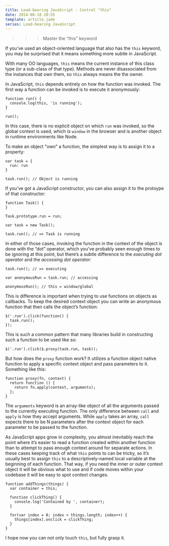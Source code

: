 ```yaml
---
title: Load-bearing JavaScript - Control "this"
date: 2014-08-18 20:55
template: article.jade
series: Load-bearing JavaScript
---
```


>>> Master the &ldquo;this&rdquo; keyword

If you&rsquo;ve used an object-oriented language that also has the `this` keyword, you may be surprised that it means something more subtle in JavaScript.

With many OO languages, `this` means the current instance of this class type (or a sub-class of that type). Methods are never disassociated from the instances that own them, so `this` always means the the owner.

In JavaScript, `this` depends entirely on how the function was invoked. The first way a function can be invoked is to execute it anonymously:

```
function run() {
  console.log(this, 'is running');
}

run();
```

In this case, there is no explicit object on which `run` was invoked, so the global context is used, which is `window` in the browser and is another object in runtime environments like Node.

To make an object "own" a function, the simplest way is to assign it to a property:

```
var task = {
  run: run
}

task.run(); // Object is running
```

If you&rsquo;ve got a JavaScript constructor, you can also assign it to the protoype of that constructor:

```
function Task() {
}

Task.prototype.run = run;

var task = new Task();

task.run(); // => Task is running
```

In either of those cases, invoking the function in the context of the object is done with the &ldquo;dot&rdquo; operator, which you&rsquo;ve probably seen enough times to be ignoring at this point, but there&rsquo;s a subtle difference to the *executing dot operator* and the *accessing dot operator*:

```
task.run(); // => executing

var anonymousRun = task.run; // accessing

anonymousRun(); // this = window/global
```

This is difference is important when trying to use functions on objects as callbacks. To keep the desired context object you can write an anonymous function that then calls the object&rsquo;s function:

```
$('.run').click(function() {
  task.run();
});
```

This is such a common pattern that many libraries build in constructing such a function to be used like so:

```
$('.run').click($.proxy(task.run, task));
```

But how does the `proxy` function work? It utilizes a function object native function to apply a specific context object and pass parameters to it. Something like this:

```
function proxy(fn, context) {
  return function () {
    return fn.apply(context, arguments);
  };
}
```

The `arguments` keyword is an array-like object of all the arguments passed  to the currently executing function. The only difference between `call` and `apply` is how they accept arguments. While `apply` takes an array, `call` expects there to be N parameters after the context object for each parameter to be passed to the function.

As JavaScript apps grow in complexity, you almost inevitably reach the point where it&rsquo;s easier to read a function created within another function than to attempt to pass enough context around for separate actions. In these cases keeping track of what `this` points to can be tricky, so it&rsquo;s usually best to assign `this` to a descriptively-named local variable at the beginning of each function. That way, if you need the inner or outer context object it will be obvious what to use and if code moves within your codebase it will be easy to spot context changes.

```
function addThings(things) {
  var container = this;
  
  function clickThing() {
    console.log('Contained by ', container);
  }
  
  for(var index = 0; index < things.length; index++) {
    things[index].onclick = clickThing;
  }
}
```

I hope now you can not only touch `this`, but fully grasp it.
